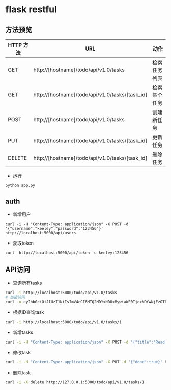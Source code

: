# flask restful

## 方法预览

HTTP 方法  |URL                                              |动作
--------- | -------------------------------------------------|-------------
GET       |  http://[hostname]/todo/api/v1.0/tasks           | 检索任务列表
GET       |  http://[hostname]/todo/api/v1.0/tasks/[task_id] | 检索某个任务
POST      |  http://[hostname]/todo/api/v1.0/tasks           | 创建新任务
PUT       |  http://[hostname]/todo/api/v1.0/tasks/[task_id] | 更新任务
DELETE    |  http://[hostname]/todo/api/v1.0/tasks/[task_id] | 删除任务

* 运行
```bash
python app.py
```
## auth

* 新增用户
```
curl -i -H "Content-Type: application/json" -X POST -d '{"username":"keeley","password":"123456"}' http://localhost:5000/api/users
```
* 获取token
```
curl  http://localhost:5000/api/token -u keeley:123456
```
## API访问

* 查询所有tasks
```bash
curl -i http://localhost:5000/todo/api/v1.0/tasks
# 加密访问
curl -u eyJhbGciOiJIUzI1NiIsImV4cCI6MTQ2MDYxNDUxMywiaWF0IjoxNDYwNjEzOTEzfQ.eyJpZCI6MX0.B78liqMQ2lnEsrOqPCnDaGC83aXKavpSjuPrIWH3WwU:none -i http://localhost:5000/todo/api/v1.0/tasks
```

* 根据ID查询task
```bash
curl -i http://localhost:5000/todo/api/v1.0/tasks/1
```


* 新增tasks
```bash
curl -i -H "Content-Type: application/json" -X POST -d '{"title":"Read a book"}' http://localhost:5000/todo/api/v1.0/tasks
```

* 修改task
```bash
curl -i -H "Content-Type: application/json" -X PUT -d '{"done":true}' http://localhost:5000/todo/api/v1.0/tasks/2
```

* 删除task
```bash
curl -i -X delete http://127.0.0.1:5000/todo/api/v1.0/tasks/1
```


